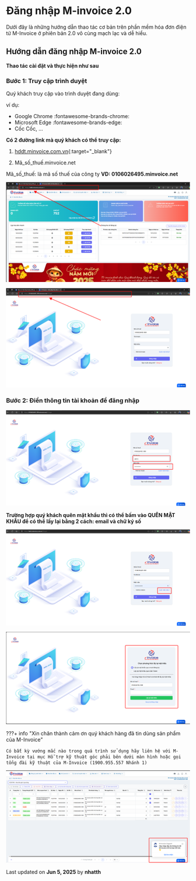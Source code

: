# **Đăng nhập M-invoice 2.0**

Dưới đây là những hướng dẫn thao tác cơ bản trên phần mềm hóa đơn điện tử M-Invoice ở phiên bản 2.0 vô cùng mạch lạc và dễ hiểu.

## **Hướng dẫn đăng nhập M-invoice 2.0**

**Thao tác cài đặt và thực hiện như sau**

### **Bước 1: Truy cập trình duyệt**

Quý khách truy cập vào trình duyệt đang dùng:

ví dụ:

- Google Chrome
  :fontawesome-brands-chrome:
- Microsoft Edge
  :fontawesome-brands-edge:
- Cốc Cốc, ...

**Có 2 đường link mà quý khách có thể truy cập:**

1.  [hddt.minvoice.com.vn](https://hddt.minvoice.com.vn/){:target="\_blank"}

2.  Mã_số_thuế.minvoice.net

Mã_số_thuế: là mã số thuế của công ty
**VD: 0106026495.minvoice.net**

![Hình 1](../../assets/images/invoice2/2.0_dang-nhap_1.png "Hãy bấm vào để xem rõ hơn")

![Hình 2](../../assets/images/invoice2/2.0_dang-nhap_2.png "Hãy bấm vào để xem rõ hơn")

### **Bước 2: Điền thông tin tài khoản để đăng nhập**

![Hình 3](../../assets/images/invoice2/2.0_dang-nhap_3.png "Hãy bấm vào để xem rõ hơn")

**Trường hợp quý khách quên mật khẩu thì có thể bấm vào QUÊN MẬT KHẨU để có thể lấy lại bằng 2 cách: email và chữ ký số**

![Hình 4](../../assets/images/invoice2/2.0_dang-nhap_4.png "Hãy bấm vào để xem rõ hơn")

![Hình 5](../../assets/images/invoice2/2.0_dang-nhap_5.png "Hãy bấm vào để xem rõ hơn")

???+ info "Xin chân thành cảm ơn quý khách hàng đã tin dùng sản phẩm của M-Invoice"

    Có bất kỳ vướng mắc nào trong quá trình sử dụng hãy liên hệ với M-Invoice tại mục Hỗ trợ kỹ thuật góc phải bên dưới màn hình hoặc gọi tổng đài kỹ thuật của M-Invoice (1900.955.557 Nhánh 1)

![Hình 8](../../assets/images/invoice2/hotro.png "Hãy bấm vào để xem rõ hơn")

<div class="last-updated">Last updated on <strong>Jun 5, 2025</strong> by <strong>nhatth</strong></div>
